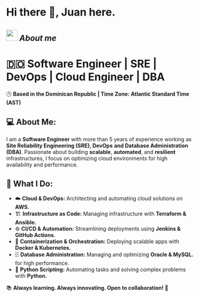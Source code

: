 # Hi there 👋, Juan here. 

## <img src="https://media.giphy.com/media/ObNTw8Uzwy6KQ/giphy.gif" width="30px">&nbsp;***About me***
<h1>🇩🇴 Software Engineer | SRE | DevOps | Cloud Engineer | DBA</h1>
<p>🕒 <strong>Based in the Dominican Republic | Time Zone: Atlantic Standard Time (AST)</strong></p>

<h2>💻 About Me:</h2>
<p>
I am a <strong>Software Engineer</strong> with more than 5 years of experience working as <strong>Site Reliability Engineering (SRE), DevOps</strong> 
<strong>and Database Administration (DBA)</strong>. 
Passionate about building <strong>scalable</strong>, <strong>automated</strong>, and <strong>resilient</strong> infrastructures, 
I focus on optimizing cloud environments for high availability and performance.
</p>

<h2>🚀 What I Do:</h2>
<ul>
  <li>☁️ <strong>Cloud & DevOps:</strong> Architecting and automating cloud solutions on <strong>AWS.</strong></li>
  <li>🏗 <strong>Infrastructure as Code:</strong> Managing infrastructure with <strong>Terraform & Ansible.</strong></li>
  <li>⚙️ <strong>CI/CD & Automation:</strong> Streamlining deployments using <strong>Jenkins & GitHub Actions.</strong></li>
  <li>🐳 <strong>Containerization & Orchestration:</strong> Deploying scalable apps with <strong>Docker & Kubernetes.</strong></li>
  <li>🗄 <strong>Database Administration:</strong> Managing and optimizing <strong>Oracle & MySQL.</strong> for high performance.</li>
  <li>🐍 <strong>Python Scripting:</strong> Automating tasks and solving complex problems with <strong>Python.</strong></li>
</ul>

<p>📚 <strong>Always learning. Always innovating. Open to collaboration! 🤝</strong></p>
